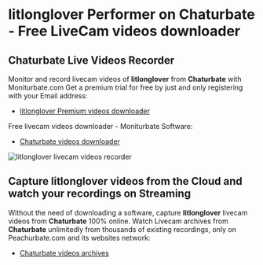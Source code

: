 # litlonglover Performer on Chaturbate - Free LiveCam videos downloader

## Chaturbate Live Videos Recorder

Monitor and record livecam videos of **litlonglover** from **Chaturbate** with Moniturbate.com
Get a premium trial for free by just and only registering with your Email address:
* [litlonglover Premium videos downloader](https://moniturbate.com/request-demo-licence-key.html)

Free livecam videos downloader - Moniturbate Software:
* [Chaturbate videos downloader](https://moniturbate.com/moniturbate-download-software.html)

![litlonglover livecam videos recorder](https://peachurnet.com/templates/moniturbate-software.png)


## Capture litlonglover videos from the Cloud and watch your recordings on Streaming

Without the need of downloading a software, capture **litlonglover** livecam videos from **Chaturbate** 100% online.
Watch Livecam archives from **Chaturbate** unlimitedly from thousands of existing recordings, only on Peachurbate.com and its websites network:
* [Chaturbate videos archives](https://peachurnet.com/)
